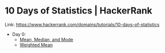 # 10 Days of Statistics | HackerRank

Link: https://www.hackerrank.com/domains/tutorials/10-days-of-statistics

- Day 0:
  - [Mean, Median, and Mode](https://github.com/harshildarji/10-Days-of-Statistics/blob/master/Day%200/mean_median_mode.py)
  - [Weighted Mean](https://github.com/harshildarji/10-Days-of-Statistics/blob/master/Day%200/weighted_mean.py)

